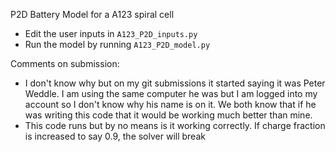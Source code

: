 P2D Battery Model for a A123 spiral cell
* Edit the user inputs in `A123_P2D_inputs.py`
* Run the model by running `A123_P2D_model.py`


Comments on submission:
* I don't know why but on my git submissions it started saying it was Peter Weddle. I am using the same computer he was but I am logged into my account so I don't know why his name is on it. We both know that if he was writing this code that it would be working much better than mine.
* This code runs but by no means is it working correctly. If charge fraction is increased to say 0.9, the solver will break

